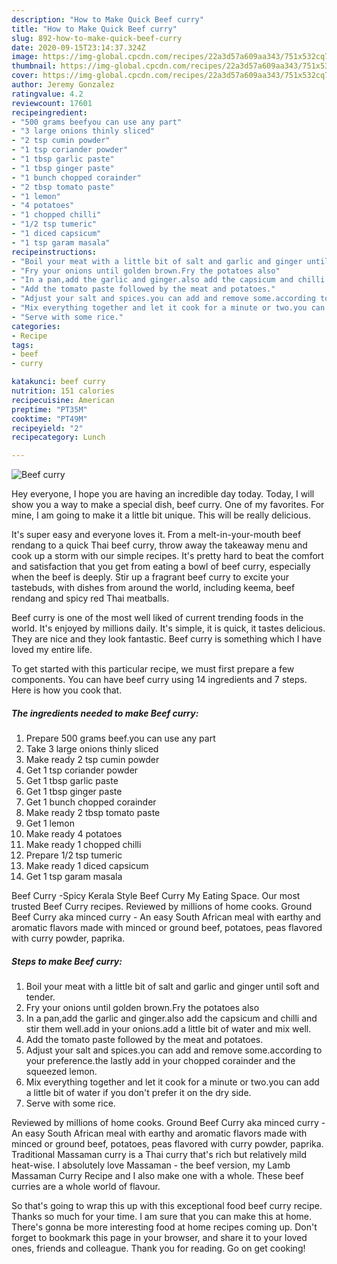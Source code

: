 ```yaml
---
description: "How to Make Quick Beef curry"
title: "How to Make Quick Beef curry"
slug: 892-how-to-make-quick-beef-curry
date: 2020-09-15T23:14:37.324Z
image: https://img-global.cpcdn.com/recipes/22a3d57a609aa343/751x532cq70/beef-curry-recipe-main-photo.jpg
thumbnail: https://img-global.cpcdn.com/recipes/22a3d57a609aa343/751x532cq70/beef-curry-recipe-main-photo.jpg
cover: https://img-global.cpcdn.com/recipes/22a3d57a609aa343/751x532cq70/beef-curry-recipe-main-photo.jpg
author: Jeremy Gonzalez
ratingvalue: 4.2
reviewcount: 17601
recipeingredient:
- "500 grams beefyou can use any part"
- "3 large onions thinly sliced"
- "2 tsp cumin powder"
- "1 tsp coriander powder"
- "1 tbsp garlic paste"
- "1 tbsp ginger paste"
- "1 bunch chopped corainder"
- "2 tbsp tomato paste"
- "1 lemon"
- "4 potatoes"
- "1 chopped chilli"
- "1/2 tsp tumeric"
- "1 diced capsicum"
- "1 tsp garam masala"
recipeinstructions:
- "Boil your meat with a little bit of salt and garlic and ginger until soft and tender."
- "Fry your onions until golden brown.Fry the potatoes also"
- "In a pan,add the garlic and ginger.also add the capsicum and chilli and stir them well.add in your onions.add a little bit of water and mix well."
- "Add the tomato paste followed by the meat and potatoes."
- "Adjust your salt and spices.you can add and remove some.according to your preference.the lastly add in your chopped corainder and the squeezed lemon."
- "Mix everything together and let it cook for a minute or two.you can add a little bit of water if you don&#39;t prefer it on the dry side."
- "Serve with some rice."
categories:
- Recipe
tags:
- beef
- curry

katakunci: beef curry 
nutrition: 151 calories
recipecuisine: American
preptime: "PT35M"
cooktime: "PT49M"
recipeyield: "2"
recipecategory: Lunch

---
```



![Beef curry](https://img-global.cpcdn.com/recipes/22a3d57a609aa343/751x532cq70/beef-curry-recipe-main-photo.jpg)

Hey everyone, I hope you are having an incredible day today. Today, I will show you a way to make a special dish, beef curry. One of my favorites. For mine, I am going to make it a little bit unique. This will be really delicious.

It&#39;s super easy and everyone loves it. From a melt-in-your-mouth beef rendang to a quick Thai beef curry, throw away the takeaway menu and cook up a storm with our simple recipes. It&#39;s pretty hard to beat the comfort and satisfaction that you get from eating a bowl of beef curry, especially when the beef is deeply. Stir up a fragrant beef curry to excite your tastebuds, with dishes from around the world, including keema, beef rendang and spicy red Thai meatballs.

Beef curry is one of the most well liked of current trending foods in the world. It's enjoyed by millions daily. It's simple, it is quick, it tastes delicious. They are nice and they look fantastic. Beef curry is something which I have loved my entire life.


To get started with this particular recipe, we must first prepare a few components. You can have beef curry using 14 ingredients and 7 steps. Here is how you cook that.

<!--inarticleads1-->

##### The ingredients needed to make Beef curry:

1. Prepare 500 grams beef.you can use any part
1. Take 3 large onions thinly sliced
1. Make ready 2 tsp cumin powder
1. Get 1 tsp coriander powder
1. Get 1 tbsp garlic paste
1. Get 1 tbsp ginger paste
1. Get 1 bunch chopped corainder
1. Make ready 2 tbsp tomato paste
1. Get 1 lemon
1. Make ready 4 potatoes
1. Make ready 1 chopped chilli
1. Prepare 1/2 tsp tumeric
1. Make ready 1 diced capsicum
1. Get 1 tsp garam masala


Beef Curry -Spicy Kerala Style Beef Curry My Eating Space. Our most trusted Beef Curry recipes. Reviewed by millions of home cooks. Ground Beef Curry aka minced curry - An easy South African meal with earthy and aromatic flavors made with minced or ground beef, potatoes, peas flavored with curry powder, paprika. 

<!--inarticleads2-->

##### Steps to make Beef curry:

1. Boil your meat with a little bit of salt and garlic and ginger until soft and tender.
1. Fry your onions until golden brown.Fry the potatoes also
1. In a pan,add the garlic and ginger.also add the capsicum and chilli and stir them well.add in your onions.add a little bit of water and mix well.
1. Add the tomato paste followed by the meat and potatoes.
1. Adjust your salt and spices.you can add and remove some.according to your preference.the lastly add in your chopped corainder and the squeezed lemon.
1. Mix everything together and let it cook for a minute or two.you can add a little bit of water if you don&#39;t prefer it on the dry side.
1. Serve with some rice.


Reviewed by millions of home cooks. Ground Beef Curry aka minced curry - An easy South African meal with earthy and aromatic flavors made with minced or ground beef, potatoes, peas flavored with curry powder, paprika. Traditional Massaman curry is a Thai curry that&#39;s rich but relatively mild heat-wise. I absolutely love Massaman - the beef version, my Lamb Massaman Curry Recipe and I also make one with a whole. These beef curries are a whole world of flavour. 

So that's going to wrap this up with this exceptional food beef curry recipe. Thanks so much for your time. I am sure that you can make this at home. There's gonna be more interesting food at home recipes coming up. Don't forget to bookmark this page in your browser, and share it to your loved ones, friends and colleague. Thank you for reading. Go on get cooking!
